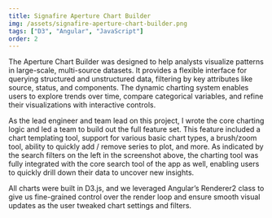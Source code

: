 ```yaml
---
title: Signafire Aperture Chart Builder
img: /assets/signafire-aperture-chart-builder.png
tags: ["D3", "Angular", "JavaScript"]
order: 2
---
```


The Aperture Chart Builder was designed to help analysts visualize patterns in large-scale, multi-source datasets. It provides a flexible interface for querying structured and unstructured data, filtering by key attributes like source, status, and components. The dynamic charting system enables users to explore trends over time, compare categorical variables, and refine their visualizations with interactive controls.

As the lead engineer and team lead on this project, I wrote the core charting logic and led a team to build out the full feature set. This feature included a chart templating tool, support for various basic chart types, a brush/zoom tool, ability to quickly add / remove series to plot, and more. As indicated by the search filters on the left in the screenshot above, the charting tool was fully integrated with the core search tool of the app as well, enabling users to quickly drill down their data to uncover new insights.

All charts were built in D3.js, and we leveraged Angular’s Renderer2 class to give us fine-grained control over the render loop and ensure smooth visual updates as the user tweaked chart settings and filters.
